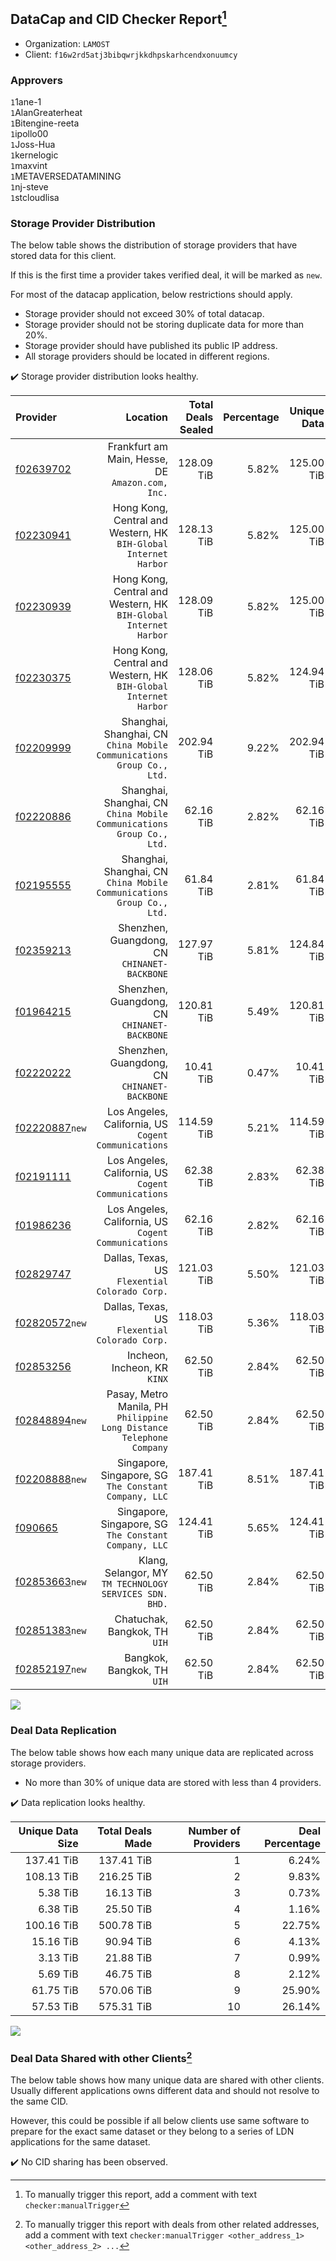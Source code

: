 ## DataCap and CID Checker Report[^1]
 - Organization: `LAMOST`
 - Client: `f16w2rd5atj3bibqwrjkkdhpskarhcendxonuumcy`
### Approvers
`1`1ane-1<br/>`1`AlanGreaterheat<br/>`1`Bitengine-reeta<br/>`1`ipollo00<br/>`1`Joss-Hua<br/>`1`kernelogic<br/>`1`maxvint<br/>`1`METAVERSEDATAMINING<br/>`1`nj-steve<br/>`1`stcloudlisa


### Storage Provider Distribution
The below table shows the distribution of storage providers that have stored data for this client.

If this is the first time a provider takes verified deal, it will be marked as `new`.

For most of the datacap application, below restrictions should apply.
 - Storage provider should not exceed 30% of total datacap.
 - Storage provider should not be storing duplicate data for more than 20%.
 - Storage provider should have published its public IP address.
 - All storage providers should be located in different regions.

✔️ Storage provider distribution looks healthy.

| Provider                                                    |                                                                 Location | Total Deals Sealed | Percentage | Unique Data | Duplicate Deals |
| :---------------------------------------------------------- | -----------------------------------------------------------------------: | -----------------: | ---------: | ----------: | --------------: |
| [f02639702](https://filfox.info/en/address/f02639702)       |                      Frankfurt am Main, Hesse, DE<br/>`Amazon.com, Inc.` |         128.09 TiB |      5.82% |  125.00 TiB |           2.42% |
| [f02230941](https://filfox.info/en/address/f02230941)       |      Hong Kong, Central and Western, HK<br/>`BIH-Global Internet Harbor` |         128.13 TiB |      5.82% |  125.00 TiB |           2.44% |
| [f02230939](https://filfox.info/en/address/f02230939)       |      Hong Kong, Central and Western, HK<br/>`BIH-Global Internet Harbor` |         128.09 TiB |      5.82% |  125.00 TiB |           2.42% |
| [f02230375](https://filfox.info/en/address/f02230375)       |      Hong Kong, Central and Western, HK<br/>`BIH-Global Internet Harbor` |         128.06 TiB |      5.82% |  124.94 TiB |           2.44% |
| [f02209999](https://filfox.info/en/address/f02209999)       | Shanghai, Shanghai, CN<br/>`China Mobile Communications Group Co., Ltd.` |         202.94 TiB |      9.22% |  202.94 TiB |           0.00% |
| [f02220886](https://filfox.info/en/address/f02220886)       | Shanghai, Shanghai, CN<br/>`China Mobile Communications Group Co., Ltd.` |          62.16 TiB |      2.82% |   62.16 TiB |           0.00% |
| [f02195555](https://filfox.info/en/address/f02195555)       | Shanghai, Shanghai, CN<br/>`China Mobile Communications Group Co., Ltd.` |          61.84 TiB |      2.81% |   61.84 TiB |           0.00% |
| [f02359213](https://filfox.info/en/address/f02359213)       |                          Shenzhen, Guangdong, CN<br/>`CHINANET-BACKBONE` |         127.97 TiB |      5.81% |  124.84 TiB |           2.44% |
| [f01964215](https://filfox.info/en/address/f01964215)       |                          Shenzhen, Guangdong, CN<br/>`CHINANET-BACKBONE` |         120.81 TiB |      5.49% |  120.81 TiB |           0.00% |
| [f02220222](https://filfox.info/en/address/f02220222)       |                          Shenzhen, Guangdong, CN<br/>`CHINANET-BACKBONE` |          10.41 TiB |      0.47% |   10.41 TiB |           0.00% |
| [f02220887](https://filfox.info/en/address/f02220887)`new`  |                  Los Angeles, California, US<br/>`Cogent Communications` |         114.59 TiB |      5.21% |  114.59 TiB |           0.00% |
| [f02191111](https://filfox.info/en/address/f02191111)       |                  Los Angeles, California, US<br/>`Cogent Communications` |          62.38 TiB |      2.83% |   62.38 TiB |           0.00% |
| [f01986236](https://filfox.info/en/address/f01986236)       |                  Los Angeles, California, US<br/>`Cogent Communications` |          62.16 TiB |      2.82% |   62.16 TiB |           0.00% |
| [f02829747](https://filfox.info/en/address/f02829747)       |                        Dallas, Texas, US<br/>`Flexential Colorado Corp.` |         121.03 TiB |      5.50% |  121.03 TiB |           0.00% |
| [f02820572](https://filfox.info/en/address/f02820572)`new`  |                        Dallas, Texas, US<br/>`Flexential Colorado Corp.` |         118.03 TiB |      5.36% |  118.03 TiB |           0.00% |
| [f02853256](https://filfox.info/en/address/f02853256)       |                                          Incheon, Incheon, KR<br/>`KINX` |          62.50 TiB |      2.84% |   62.50 TiB |           0.00% |
| [f02848894](https://filfox.info/en/address/f02848894)`new`  | Pasay, Metro Manila, PH<br/>`Philippine Long Distance Telephone Company` |          62.50 TiB |      2.84% |   62.50 TiB |           0.00% |
| [f02208888](https://filfox.info/en/address/f02208888)`new`  |                 Singapore, Singapore, SG<br/>`The Constant Company, LLC` |         187.41 TiB |      8.51% |  187.41 TiB |           0.00% |
| [f090665](https://filfox.info/en/address/f090665)           |                 Singapore, Singapore, SG<br/>`The Constant Company, LLC` |         124.41 TiB |      5.65% |  124.41 TiB |           0.00% |
| [f02853663](https://filfox.info/en/address/f02853663)`new`  |               Klang, Selangor, MY<br/>`TM TECHNOLOGY SERVICES SDN. BHD.` |          62.50 TiB |      2.84% |   62.50 TiB |           0.00% |
| [f02851383](https://filfox.info/en/address/f02851383)`new`  |                                         Chatuchak, Bangkok, TH<br/>`UIH` |          62.50 TiB |      2.84% |   62.50 TiB |           0.00% |
| [f02852197](https://filfox.info/en/address/f02852197)`new`  |                                           Bangkok, Bangkok, TH<br/>`UIH` |          62.50 TiB |      2.84% |   62.50 TiB |           0.00% |

<img src="https://raw.githubusercontent.com/data-preservation-programs/filplus-checker-assets/main/filecoin-project/filecoin-plus-large-datasets/issues/2150/1705456385535.png"/>

### Deal Data Replication
The below table shows how each many unique data are replicated across storage providers.

- No more than 30% of unique data are stored with less than 4 providers.

✔️ Data replication looks healthy.

| Unique Data Size | Total Deals Made | Number of Providers | Deal Percentage |
| ---------------: | ---------------: | ------------------: | --------------: |
|       137.41 TiB |       137.41 TiB |                   1 |           6.24% |
|       108.13 TiB |       216.25 TiB |                   2 |           9.83% |
|         5.38 TiB |        16.13 TiB |                   3 |           0.73% |
|         6.38 TiB |        25.50 TiB |                   4 |           1.16% |
|       100.16 TiB |       500.78 TiB |                   5 |          22.75% |
|        15.16 TiB |        90.94 TiB |                   6 |           4.13% |
|         3.13 TiB |        21.88 TiB |                   7 |           0.99% |
|         5.69 TiB |        46.75 TiB |                   8 |           2.12% |
|        61.75 TiB |       570.06 TiB |                   9 |          25.90% |
|        57.53 TiB |       575.31 TiB |                  10 |          26.14% |

<img src="https://raw.githubusercontent.com/data-preservation-programs/filplus-checker-assets/main/filecoin-project/filecoin-plus-large-datasets/issues/2150/1705456386431.png"/>

### Deal Data Shared with other Clients[^3]
The below table shows how many unique data are shared with other clients.
Usually different applications owns different data and should not resolve to the same CID.

However, this could be possible if all below clients use same software to prepare for the exact same dataset or they belong to a series of LDN applications for the same dataset.

✔️ No CID sharing has been observed.

[^1]: To manually trigger this report, add a comment with text `checker:manualTrigger`

[^2]: Deals from those addresses are combined into this report as they are specified with `checker:manualTrigger`

[^3]: To manually trigger this report with deals from other related addresses, add a comment with text `checker:manualTrigger <other_address_1> <other_address_2> ...`
